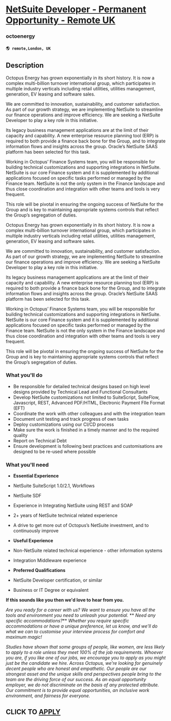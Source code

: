 # [NetSuite Developer - Permanent Opportunity - Remote UK](https://www.remotewlb.com/apply/netsuite-developer-permanent-opportunity-remote-uk)  
### octoenergy  
#### `🌎 remote,London, UK`  

## Description

Octopus Energy has grown exponentially in its short history. It is now a complex multi-billion turnover international group, which participates in multiple industry verticals including retail utilities, utilities management, generation, EV leasing and software sales.

  

We are committed to innovation, sustainability, and customer satisfaction. As part of our growth strategy, we are implementing NetSuite to streamline our finance operations and improve efficiency. We are seeking a NetSuite Developer to play a key role in this initiative.

  

Its legacy business management applications are at the limit of their capacity and capability. A new enterprise resource planning tool (ERP) is required to both provide a finance back bone for the Group, and to integrate information flows and insights across the group. Oracle’s NetSuite SAAS platform has been selected for this task.

  

Working in Octopus’ Finance Systems team, you will be responsible for building technical customizations and supporting integrations in NetSuite. NetSuite is our core Finance system and it is supplemented by additional applications focused on specific tasks performed or managed by the Finance team. NetSuite is not the only system in the Finance landscape and thus close coordination and integration with other teams and tools is very frequent.

  

This role will be pivotal in ensuring the ongoing success of NetSuite for the Group and is key to maintaining appropriate systems controls that reflect the Group’s segregation of duties.

  

Octopus Energy has grown exponentially in its short history. It is now a complex multi-billion turnover international group, which participates in multiple industry verticals including retail utilities, utilities management, generation, EV leasing and software sales.

  

We are committed to innovation, sustainability, and customer satisfaction. As part of our growth strategy, we are implementing NetSuite to streamline our finance operations and improve efficiency. We are seeking a NetSuite Developer to play a key role in this initiative.

  

Its legacy business management applications are at the limit of their capacity and capability. A new enterprise resource planning tool (ERP) is required to both provide a finance back bone for the Group, and to integrate information flows and insights across the group. Oracle’s NetSuite SAAS platform has been selected for this task.

  

Working in Octopus’ Finance Systems team, you will be responsible for building technical customizations and supporting integrations in NetSuite. NetSuite is our core Finance system and it is supplemented by additional applications focused on specific tasks performed or managed by the Finance team. NetSuite is not the only system in the Finance landscape and thus close coordination and integration with other teams and tools is very frequent.

  

This role will be pivotal in ensuring the ongoing success of NetSuite for the Group and is key to maintaining appropriate systems controls that reflect the Group’s segregation of duties.

  

### What you'll do

* Be responsible for detailed technical designs based on high level designs provided by Technical Lead and Functional Consultants
* Develop NetSuite customizations not limited to SuiteScript, SuiteFlow, Javascript, REST, Advanced PDF/HTML, Electronic Payment FIle Format (EFT)
* Coordinate the work with other colleagues and with the integration team
* Document unit testing and track progress of own tasks
* Deploy customizations using our CI/CD process
* Make sure the work is finished in a timely manner and to the required quality
* Report on Technical Debt
* Ensure development is following best practices and customisations are designed to be re-used where possible

  

### What you'll need

* **Essential Experience**
* NetSuite SuiteScript 1.0/2.1, Workflows
* NetSuite SDF
* Experience in Integrating NetSuite using REST and SOAP
* 2+ years of NetSuite technical related experience
* A drive to get more out of Octopus’s NetSuite investment, and to continuously improve

  

*  **Useful Experience**
* Non-NetSuite related technical experience - other information systems
* Integration Middleware experience

  

*  **Preferred Qualifications**
* NetSuite Developer certification, or similar
* Business or IT Degree or equivalent

  

  

 **If this sounds like you then we'd love to hear from you.**

  

 _Are you ready for a career with us? We want to ensure you have all the tools and environment you need to unleash your potential._ ** _Need any specific accommodations?_** _Whether you require specific accommodations or have a unique preference, let us know, and we'll do what we can to customise your interview process for comfort and maximum magic!_

  

 _Studies have shown that some groups of people, like women, are less likely to apply to a role unless they meet 100% of the job requirements. Whoever you are, if you like one of our jobs, we encourage you to apply as you might just be the candidate we hire. Across Octopus, we're looking for genuinely decent people who are honest and empathetic. Our people are our strongest asset and the unique skills and perspectives people bring to the team are the driving force of our success. As an equal opportunity employer, we do not discriminate on the basis of any protected attribute. Our commitment is to provide equal opportunities, an inclusive work environment, and fairness for everyone._

  
## CLICK TO [APPLY](https://www.remotewlb.com/apply/netsuite-developer-permanent-opportunity-remote-uk)

